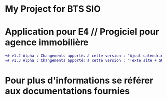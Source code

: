 # My Project for BTS SIO

# Application pour E4 // Progiciel pour agence immobilière

```diff
+# v1.2 Alpha : Changements apportés à cette version : "Ajout calendrier espace admin"
+# v1.3 Alpha : Changements apportés à cette version : "Texte site + SQL correction encodage"
```

# Pour plus d'informations se référer aux documentations fournies
